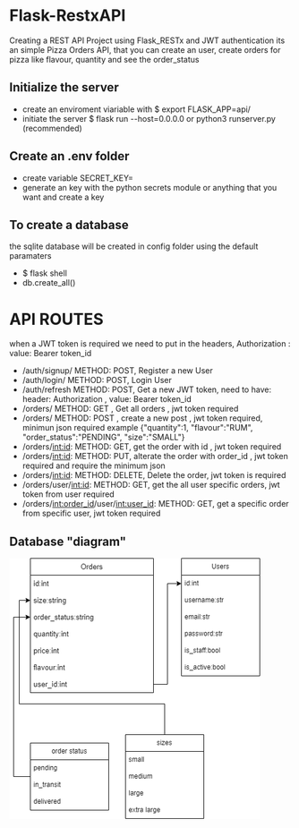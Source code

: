 # Flask-RestxAPI
Creating a REST API Project using Flask_RESTx and JWT authentication
its an simple Pizza Orders API, that you can create an user, create orders for pizza like flavour, quantity and see the order_status

## Initialize the server
- create an enviroment viariable with $ export FLASK_APP=api/
- initiate the server $ flask run --host=0.0.0.0 or python3 runserver.py (recommended)


## Create an .env folder
- create variable SECRET_KEY= 
- generate an key with the python secrets module or anything that you want and create a key

## To create a database
the sqlite database will be created in config folder using the default paramaters
- $ flask shell
- db.create_all()

# API ROUTES
when a JWT token is required we need to put in the headers, Authorization : value: Bearer token_id

- /auth/signup/ METHOD: POST, Register a new User
- /auth/login/ METHOD: POST, Login User
- /auth/refresh METHOD: POST, Get a new JWT token, need to have: header: Authorization , value: Bearer token_id
- /orders/ METHOD: GET , Get all orders , jwt token required
- /orders/ METHOD: POST , create a new post , jwt token required, minimun json required example {"quantity":1,
    "flavour":"RUM",
    "order_status":"PENDING",
    "size":"SMALL"}
- /orders/<int:id>: METHOD: GET, get the order with id , jwt token required
- /orders/<int:id>: METHOD: PUT, alterate the order with order_id , jwt token required and require the minimum json
- /orders/<int:id>: METHOD: DELETE, Delete the order, jwt token is required
- /orders/user/<int:id>: METHOD: GET, get the all user specific orders, jwt token from user required
- /orders/<int:order_id>/user/<int:user_id>: METHOD: GET, get a specific order from specific user, jwt token required

## Database "diagram"
![diagram](https://github.com/Petreon/Flask-RestxAPI/raw/main/database_diagram.drawio.png)
